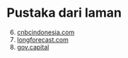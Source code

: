 # Pustaka dari laman
6. [cnbcindonesia.com](https://www.cnbcindonesia.com/market/20230830143533-17-467532/saham-nvidia-rekor-baru-terbang-setelah-kongsi-dengan-google)
22. [longforecast.com](https://longforecast.com/nvidia)
23. [gov.capital](https://gov.capital/stock/nvda-stock/)
